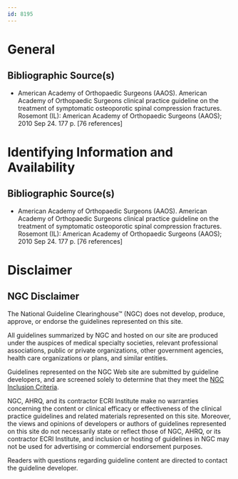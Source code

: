 ```yaml
---
id: 8195
---
```


# General

## Bibliographic Source(s)

- American Academy of Orthopaedic Surgeons (AAOS). American Academy of Orthopaedic Surgeons clinical practice guideline on the treatment of symptomatic osteoporotic spinal compression fractures. Rosemont (IL): American Academy of Orthopaedic Surgeons (AAOS); 2010 Sep 24. 177 p. [76 references]

# Identifying Information and Availability

## Bibliographic Source(s)

- American Academy of Orthopaedic Surgeons (AAOS). American Academy of Orthopaedic Surgeons clinical practice guideline on the treatment of symptomatic osteoporotic spinal compression fractures. Rosemont (IL): American Academy of Orthopaedic Surgeons (AAOS); 2010 Sep 24. 177 p. [76 references]

# Disclaimer

## NGC Disclaimer

The National Guideline Clearinghouse™ (NGC) does not develop, produce, approve, or endorse the guidelines represented on this site.

All guidelines summarized by NGC and hosted on our site are produced under the auspices of medical specialty societies, relevant professional associations, public or private organizations, other government agencies, health care organizations or plans, and similar entities.

Guidelines represented on the NGC Web site are submitted by guideline developers, and are screened solely to determine that they meet the [NGC Inclusion Criteria](/help-and-about/summaries/inclusion-criteria).

NGC, AHRQ, and its contractor ECRI Institute make no warranties concerning the content or clinical efficacy or effectiveness of the clinical practice guidelines and related materials represented on this site. Moreover, the views and opinions of developers or authors of guidelines represented on this site do not necessarily state or reflect those of NGC, AHRQ, or its contractor ECRI Institute, and inclusion or hosting of guidelines in NGC may not be used for advertising or commercial endorsement purposes.

Readers with questions regarding guideline content are directed to contact the guideline developer.

